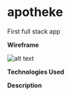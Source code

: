 # apotheke

First full stack app



<strong>Wireframe</strong>

![alt text](https://i.imgur.com/4Q7icL3.png)

<strong>Technologies Used</strong>

<strong>Description</strong>


